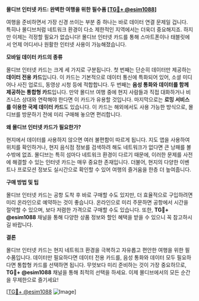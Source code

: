 **몰디브 인터넷 카드: 완벽한 여행을 위한 필수품 [[TG💪+ @esim1088](https://t.me/s/esim1088)]**

여행을 준비하면서 가장 신경 쓰이는 부분 중 하나는 바로 데이터 연결 문제일 겁니다. 특히나 몰디브처럼 네트워크 환경이 다소 제한적인 지역에서는 더욱더 중요해지죠. 하지만 이제는 걱정할 필요가 없습니다! 몰디브 인터넷 카드를 통해 스마트폰이나 태블릿에서 언제 어디서나 원활한 인터넷 사용이 가능해졌습니다.

**모바일 데이터 카드의 종류**

몰디브 인터넷 카드는 크게 세 가지로 구분됩니다. 첫 번째는 단순히 데이터만 제공하는 **데이터 전용 카드**입니다. 이 카드는 기본적으로 데이터 통신에 특화되어 있어, 소셜 미디어나 사진 업로드, 동영상 시청 등에 적합합니다. 두 번째는 **음성 통화와 데이터를 함께 제공하는 통합형 카드**입니다. 만약 몰디브 여행 중에 현지 사람들과 직접 대화하거나 비즈니스 상대와 연락해야 한다면 이 카드가 유용할 것입니다. 마지막으로는 **로밍 서비스를 이용한 국제 데이터 카드**도 있습니다. 이 카드는 해외에서도 사용 가능한 방식으로, 몰디브를 방문하기 전에 미리 구매해 놓으면 편리합니다.

**왜 몰디브 인터넷 카드가 필요한가?**

현지에서 데이터를 사용하지 않으면 여러 불편함이 따르게 됩니다. 지도 앱을 사용하여 위치를 확인하거나, 현지 음식점 정보를 검색하려 해도 네트워크가 없다면 큰 낭패를 볼 수밖에 없죠. 몰디브는 특히 섬마다 네트워크 환경이 다르기 때문에, 이러한 문제를 사전에 해결할 수 있는 인터넷 카드는 매우 중요한 존재입니다. 더불어, 현지의 다양한 이벤트나 프로모션 정보도 실시간으로 확인할 수 있어 여행의 즐거움을 한층 더 높여줍니다.

**구매 방법 및 팁**

몰디브 인터넷 카드는 공항 도착 후 바로 구매할 수도 있지만, 더 효율적으로 구입하려면 미리 온라인으로 예약하는 것이 좋습니다. 온라인으로 미리 주문하면 공항에서 시간을 절약할 수 있으며, 보다 저렴한 가격으로 구매할 수도 있습니다. 또한, **TG💪+ @esim1088** 채널을 통해 다양한 상품 정보와 할인 혜택을 받을 수 있으니 꼭 참고하시길 바랍니다.

**결론**

몰디브 인터넷 카드는 현지 네트워크 환경을 극복하고 자유롭고 편안한 여행을 위한 필수품입니다. 데이터만 필요하다면 데이터 전용 카드를, 음성 통화와 데이터 모두 필요하다면 통합형 카드를 선택하면 됩니다. 무엇보다 미리 준비하는 것이 가장 중요하므로, **TG💪+ @esim1088** 채널을 통해 최적의 선택을 하세요. 이제 몰디브에서의 모든 순간을 무제한으로 즐기세요!

[[TG💪+ @esim1088](https://t.me/s/esim1088) ![Image](https://i.postimg.cc/Y0z9fWf4/image.png)]